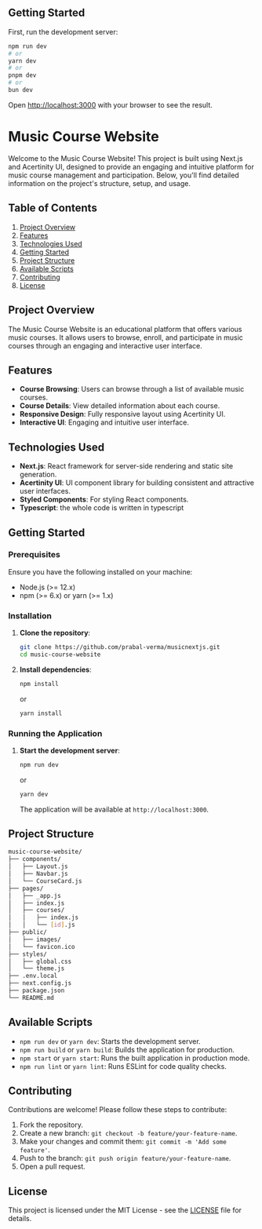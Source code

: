 
## Getting Started

First, run the development server:

```bash
npm run dev
# or
yarn dev
# or
pnpm dev
# or
bun dev
```

Open [http://localhost:3000](http://localhost:3000) with your browser to see the result.

# Music Course Website

Welcome to the Music Course Website! This project is built using Next.js and Acertinity UI, designed to provide an engaging and intuitive platform for music course management and participation. Below, you'll find detailed information on the project's structure, setup, and usage.

## Table of Contents

1. [Project Overview](#project-overview)
2. [Features](#features)
3. [Technologies Used](#technologies-used)
4. [Getting Started](#getting-started)
5. [Project Structure](#project-structure)
6. [Available Scripts](#available-scripts)
7. [Contributing](#contributing)
8. [License](#license)

## Project Overview

The Music Course Website is an educational platform that offers various music courses. It allows users to browse, enroll, and participate in music courses through an engaging and interactive user interface.

## Features

- **Course Browsing**: Users can browse through a list of available music courses.
- **Course Details**: View detailed information about each course.
- **Responsive Design**: Fully responsive layout using Acertinity UI.
- **Interactive UI**: Engaging and intuitive user interface.

## Technologies Used

- **Next.js**: React framework for server-side rendering and static site generation.
- **Acertinity UI**: UI component library for building consistent and attractive user interfaces.
- **Styled Components**: For styling React components.
- **Typescript**: the whole code is written in typescript

## Getting Started

### Prerequisites

Ensure you have the following installed on your machine:

- Node.js (>= 12.x)
- npm (>= 6.x) or yarn (>= 1.x)

### Installation

1. **Clone the repository**:

    ```bash
    git clone https://github.com/prabal-verma/musicnextjs.git
    cd music-course-website
    ```

2. **Install dependencies**:

    ```bash
    npm install
    ```

    or

    ```bash
    yarn install
    ```

### Running the Application

1. **Start the development server**:

    ```bash
    npm run dev
    ```

    or

    ```bash
    yarn dev
    ```

    The application will be available at `http://localhost:3000`.

## Project Structure

```bash
music-course-website/
├── components/
│   ├── Layout.js
│   ├── Navbar.js
│   └── CourseCard.js
├── pages/
│   ├── _app.js
│   ├── index.js
│   ├── courses/
│   │   ├── index.js
│   │   └── [id].js
├── public/
│   ├── images/
│   └── favicon.ico
├── styles/
│   ├── global.css
│   └── theme.js
├── .env.local
├── next.config.js
├── package.json
└── README.md
```


## Available Scripts

- `npm run dev` or `yarn dev`: Starts the development server.
- `npm run build` or `yarn build`: Builds the application for production.
- `npm start` or `yarn start`: Runs the built application in production mode.
- `npm run lint` or `yarn lint`: Runs ESLint for code quality checks.

## Contributing

Contributions are welcome! Please follow these steps to contribute:

1. Fork the repository.
2. Create a new branch: `git checkout -b feature/your-feature-name`.
3. Make your changes and commit them: `git commit -m 'Add some feature'`.
4. Push to the branch: `git push origin feature/your-feature-name`.
5. Open a pull request.

## License

This project is licensed under the MIT License - see the [LICENSE](LICENSE) file for details.

